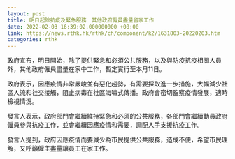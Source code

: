 ```yaml
---
layout: post
title: 明日起除抗疫及緊急服務　其他政府僱員盡量留家工作
date: 2022-02-03 16:39:02.000000000 +08:00
link: https://news.rthk.hk/rthk/ch/component/k2/1631803-20220203.htm
categories: rthk
---
```


政府宣布，明日開始，除了提供緊急和必須公共服務，以及與防疫抗疫相關人員外，其他政府僱員盡量在家中工作，暫定實行至本月11日。

政府表示，因應疫情非常嚴峻並有惡化趨勢，有需要採取進一步措施，大幅減少社區人流和社交接觸，阻止病毒在社區海嘯式傳播。政府會密切監察疫情發展，適時檢視情況。

發言人表示，政府部門會繼續維持緊急和必須的公共服務，各部門會繼續動員政府僱員參與抗疫工作，並會繼續因應疫情和需要，調配人手支援抗疫工作。

發言人提到，政府因應疫情而要減少為市民提供公共服務，造成不便，希望市民理解，又呼籲僱主盡量讓員工在家工作。
